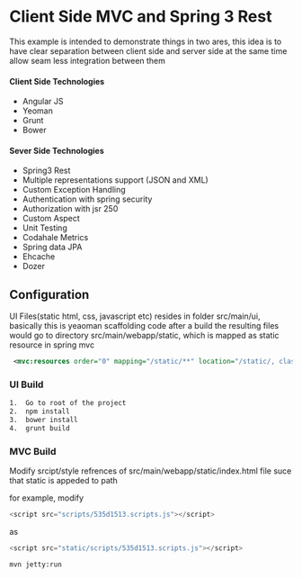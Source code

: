 # Client Side MVC and Spring 3 Rest

This example is intended to demonstrate things in two ares, this idea is to have clear separation between client side and server side
at the same time allow seam less integration between them

#### Client Side Technologies

*  Angular JS
*  Yeoman
*  Grunt
*  Bower


#### Sever Side Technologies

*  Spring3 Rest
*  Multiple representations support (JSON and XML)
*  Custom Exception Handling
*  Authentication with spring security
*  Authorization with jsr 250
*  Custom Aspect
*  Unit Testing
*  Codahale Metrics
*  Spring data JPA
*  Ehcache
*  Dozer

## Configuration

UI Files(static html, css, javascript etc) resides in folder src/main/ui, basically this is yeaoman scaffolding code
after a build the resulting files would go to directory src/main/webapp/static, which is mapped as static resource in spring mvc


```xml
 <mvc:resources order="0" mapping="/static/**" location="/static/, classpath:/META-INF/web-resources/" cache-period="31556926"/>

```

### UI Build
```bash
1.  Go to root of the project 
2.  npm install
3.  bower install
4.  grunt build

```

### MVC Build

Modify srcipt/style refrences of  src/main/webapp/static/index.html file suce that static is appeded to path 

for example, modify 
```javascript
<script src="scripts/535d1513.scripts.js"></script>
```
as 

```javascript
<script src="static/scripts/535d1513.scripts.js"></script>
```

```bash
mvn jetty:run
```

